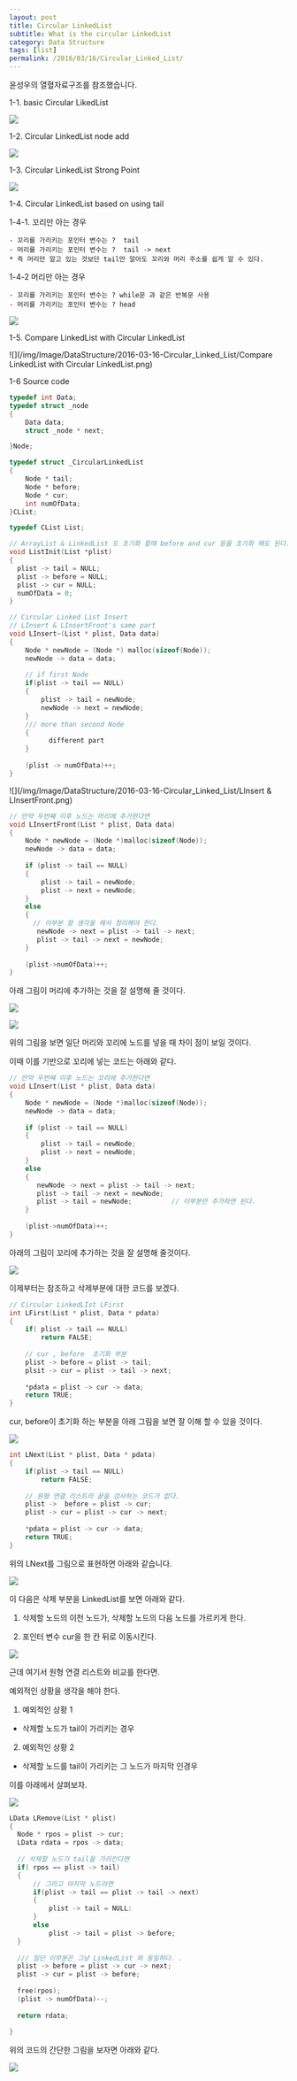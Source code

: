 ```yaml
---
layout: post
title: Circular LinkedList
subtitle: What is the circular LinkedList
category: Data Structure
tags: [list]
permalink: /2016/03/16/Circular_Linked_List/
---
```


윤성우의 열혈자료구조를 참조했습니다.

1-1. basic Circular LikedList

![](/img/Image/DataStructure/2016-03-16-Circular_Linked_List/CircularLinkedListBasic.png)

1-2. Circular LinkedList node add

![](/img/Image/DataStructure/2016-03-16-Circular_Linked_List/CircularLinkedListNodeAdd.png)

1-3. Circular LinkedList Strong Point

![](/img/Image/DataStructure/2016-03-16-Circular_Linked_List/CircularLinkedListStrongPoint.png)

1-4. Circular LinkedList based on using tail 
  
  1-4-1. 꼬리만 아는 경우
    
    - 꼬리를 가리키는 포인터 변수는 ?  tail
    - 머리를 가리키는 포인터 변수는 ?  tail -> next
    * 즉 머리만 알고 있는 것보단 tail만 알아도 꼬리와 머리 주소를 쉽게 알 수 있다.  

  1-4-2 머리만 아는 경우
  
    - 꼬리를 가리키는 포인터 변수는 ? while문 과 같은 반복문 사용 
    - 머리를 가리키는 포인터 변수는 ? head
   
  
![](/img/Image/DataStructure/2016-03-16-Circular_Linked_List/CircularLinkedLIstBasedOnUsingTail.png)


1-5. Compare LinkedList with Circular LinkedList 

![](/img/Image/DataStructure/2016-03-16-Circular_Linked_List/Compare LinkedList with Circular LinkedList.png)

1-6 Source code

```c
typedef int Data;
typedef struct _node
{
    Data data;
    struct _node * next;

}Node;

typedef struct _CircularLinkedList
{
    Node * tail;
    Node * before;
    Node * cur;
    int numOfData;
}CList;

typedef CList List;

// ArrayList & LinkedList 도 초기화 할때 before and cur 등을 초기화 해도 된다. 
void ListInit(List *plist)
{
  plist -> tail = NULL;
  plist -> before = NULL;
  plist -> cur = NULL;
  numOfData = 0;
}

// Circular Linked List Insert
// LInsert & LInsertFront's same part
void LInsert~(List * plist, Data data)
{
    Node * newNode = (Node *) malloc(sizeof(Node));
    newNode -> data = data;
    
    // if first Node
    if(plist -> tail == NULL)
    {
        plist -> tail = newNode;
        newNode -> next = newNode;
    }
    /// more than second Node
    {
          different part
    }
    
    (plist -> numOfData)++;
}
```

![](/img/Image/DataStructure/2016-03-16-Circular_Linked_List/LInsert & LInsertFront.png)

```c
// 만약 두번째 이후 노드는 머리에 추가한다면 
void LInsertFront(List * plist, Data data)
{
    Node * newNode = (Node *)malloc(sizeof(Node));
    newNode -> data = data;
    
    if (plist -> tail == NULL)
    {
        plist -> tail = newNode;
        plist -> next = newNode;
    }
    else
    {
      // 이부분 잘 생각을 해서 정리해야 한다. 
       newNode -> next = plist -> tail -> next; 
       plist -> tail -> next = newNode;
    }
    
    (plist->numOfData)++;
}
```

아래 그림이 머리에 추가하는 것을 잘 설명해 줄 것이다. 

![](/img/Image/DataStructure/2016-03-16-Circular_Linked_List/LInsertFront.png)

![](/img/Image/DataStructure/2016-03-16-Circular_Linked_List/LInsertFrontCompare.png)

 위의 그림을 보면 일단 머리와 꼬리에 노드를 넣을 때 차이 점이 보일 것이다. 
 
 이때 이를 기반으로 꼬리에 넣는 코드는 아래와 같다. 

```c
// 만약 두번째 이후 노드는 꼬리에 추가한다면 
void LInsert(List * plist, Data data)
{
    Node * newNode = (Node *)malloc(sizeof(Node));
    newNode -> data = data;
    
    if (plist -> tail == NULL)
    {
        plist -> tail = newNode;
        plist -> next = newNode;
    }
    else
    {
       newNode -> next = plist -> tail -> next; 
       plist -> tail -> next = newNode;
       plist -> tail = newNode;          // 이부분만 추가하면 된다. 
    }
    
    (plist->numOfData)++;
}
```

아래의 그림이 꼬리에 추가하는 것을 잘 설명해 줄것이다. 

![](/img/Image/DataStructure/2016-03-16-Circular_Linked_List/CircularLInkedLIstTailAdd.png)

이제부터는 참조하고 삭제부분에 대한 코드를 보겠다. 

```c
// Circular LinkedLIst LFirst
int LFirst(List * plist, Data * pdata)
{
    if( plist -> tail == NULL)
        return FALSE;
    
    // cur , before  초기화 부분
    plist -> before = plist -> tail;
    plsit -> cur = plist -> tail -> next;
    
    *pdata = plist -> cur -> data;
    return TRUE;
}
```

 cur, before이 초기화 하는 부분을 아래 그림을 보면 잘 이해 할 수 있을 것이다. 

![](/img/Image/DataStructure/2016-03-16-Circular_Linked_List/CircularLinkedListLFirst.png)

```c
int LNext(List * plist, Data * pdata)
{
    if(plist -> tail == NULL)
        return FALSE;
      
    // 원형 연결 리스트라 끝을 검사하는 코드가 없다.
    plist ->  before = plist -> cur;
    plist -> cur = plist -> cur -> next;
    
    *pdata = plist -> cur -> data;
    return TRUE;
}
```

위의 LNext를 그림으로 표현하면 아래와 같습니다. 

![](/img/Image/DataStructure/2016-03-16-Circular_Linked_List/CircularLinkedListLNext.png)


이 다음은 삭제 부분을 LinkedList를 보면 아래와 같다. 

1. 삭제할 노드의 이천 노드가, 삭제할 노드의 다음 노드를 가르키게 한다. 

2. 포인터 변수 cur을 한 칸 뒤로 이동시킨다. 

![](/img/Image/DataStructure/2016-03-16-Circular_Linked_List/LinkedListAgain.png)

근데 여기서 원형 연결 리스트와 비교를 한다면.

예외적인 상황을 생각을 해야 한다. 

1. 예외적인 상황 1

  - 삭제할 노드가 tail이 가리키는 경우

2. 예외적인 상황 2

  - 삭제할 노드를 tail이 가리키는 그 노드가 마지막 인경우 
  
이를 아래에서 살펴보자.

![](/img/Image/DataStructure/2016-03-16-Circular_Linked_List/CircularLinkedListRemove.png)

```c
LData LRemove(List * plist)
{
  Node * rpos = plist -> cur;
  LData rdata = rpos -> data;
  
  // 삭제할 노드가 tail을 가리킨다면 
  if( rpos == plist -> tail)
  {
      // 그리고 마지막 노드라면 
      if(plist -> tail == plist -> tail -> next)
      {
          plist -> tail = NULL:
      }
      else
          plist -> tail = plist -> before;
  }
  
  /// 일단 이부분은 그냥 LinkedList 와 동일하다. .
  plist -> before = plist -> cur -> next;
  plist -> cur = plist -> before;
  
  free(rpos);
  (plist -> numOfData)--;
  
  return rdata;
  
}
```

위의 코드의 간단한 그림을 보자면 아래와 같다.

![](/img/Image/DataStructure/2016-03-16-Circular_Linked_List/CircularLinkedListExample.png)
